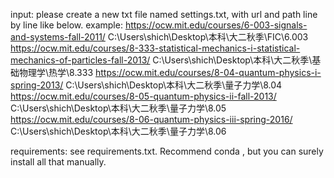 input: please create a new txt file named settings.txt, with url and path line by line like below.
example: 
https://ocw.mit.edu/courses/6-003-signals-and-systems-fall-2011/
C:\Users\shich\Desktop\本科\大二秋季\FIC\6.003
https://ocw.mit.edu/courses/8-333-statistical-mechanics-i-statistical-mechanics-of-particles-fall-2013/
C:\Users\shich\Desktop\本科\大二秋季\基础物理学\热学\8.333
https://ocw.mit.edu/courses/8-04-quantum-physics-i-spring-2013/
C:\Users\shich\Desktop\本科\大二秋季\量子力学\8.04
https://ocw.mit.edu/courses/8-05-quantum-physics-ii-fall-2013/
C:\Users\shich\Desktop\本科\大二秋季\量子力学\8.05
https://ocw.mit.edu/courses/8-06-quantum-physics-iii-spring-2016/
C:\Users\shich\Desktop\本科\大二秋季\量子力学\8.06

requirements: see requirements.txt. Recommend conda , but you can surely install all that manually.